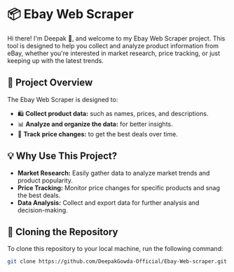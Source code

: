 # 📦 Ebay Web Scraper

Hi there! I'm Deepak 👋, and welcome to my Ebay Web Scraper project. This tool is designed to help you collect and analyze product information from eBay, whether you're interested in market research, price tracking, or just keeping up with the latest trends.

## 🌟 Project Overview

The Ebay Web Scraper is designed to:
- 🛍️ **Collect product data:** such as names, prices, and descriptions.
- 📊 **Analyze and organize the data:** for better insights.
- 💸 **Track price changes:** to get the best deals over time.

## 💡 Why Use This Project?

- **Market Research:** Easily gather data to analyze market trends and product popularity.
- **Price Tracking:** Monitor price changes for specific products and snag the best deals.
- **Data Analysis:** Collect and export data for further analysis and decision-making.

## 🔧 Cloning the Repository

To clone this repository to your local machine, run the following command:

```sh
git clone https://github.com/DeepakGowda-Official/Ebay-Web-scraper.git
